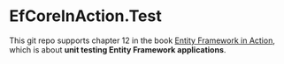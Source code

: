 # EfCoreInAction.Test

This git repo supports chapter 12 in the book [Entity Framework in Action](http://bit.ly/2m8KRAZ), 
which is about **unit testing Entity Framework applications**.

